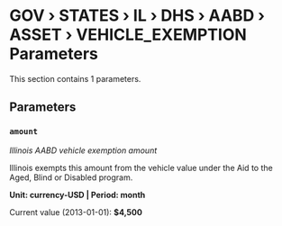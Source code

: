 # GOV › STATES › IL › DHS › AABD › ASSET › VEHICLE_EXEMPTION Parameters

This section contains 1 parameters.

## Parameters

### `amount`
*Illinois AABD vehicle exemption amount*

Illinois exempts this amount from the vehicle value under the Aid to the Aged, Blind or Disabled program.

**Unit: currency-USD | Period: month**

Current value (2013-01-01): **$4,500**

